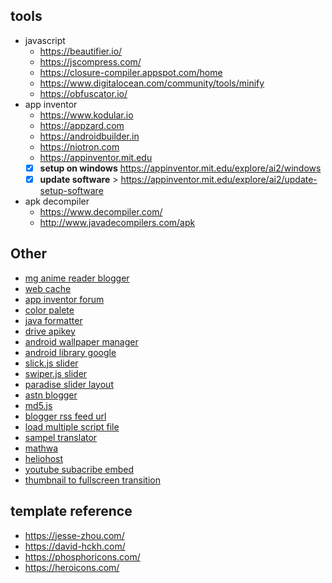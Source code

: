 
## tools
- javascript
    - https://beautifier.io/
    - https://jscompress.com/
    - https://closure-compiler.appspot.com/home
    - https://www.digitalocean.com/community/tools/minify
    - https://obfuscator.io/
- app inventor
    - https://www.kodular.io
    - https://appzard.com
    - https://androidbuilder.in
    - https://niotron.com
    - https://appinventor.mit.edu
    - [x] **setup on windows** https://appinventor.mit.edu/explore/ai2/windows 
    - [x] **update software** > https://appinventor.mit.edu/explore/ai2/update-setup-software
- apk decompiler
    - https://www.decompiler.com/
    - http://www.javadecompilers.com/apk

## Other
- [mg anime reader blogger](https://mg-renders.net/)
- [web cache](https://cachedview.com/)
- [app inventor forum](https://groups.google.com/g/mitappinventortest?label=app-inventor-extensions)
- [color palete](https://colorhunt.co/)
- [java formatter](https://www.tutorialspoint.com/online_java_formatter.htm)
- [drive apikey](https://www.googleapis.com/drive/v2/files/1MKjzSMui0S00aDKe-FMiutZ9uSm7NjoY?key=AIzaSyAOxsO88t1j-uUuebSZkxkrXZm_CR0fF4k&title=satu&name=dua)
- [android wallpaper manager](https://developer.android.com/reference/android/app/WallpaperManager)
- [android library google](https://maven.google.com/web/m_index.html)
- [slick.js slider](https://kenwheeler.github.io/slick/)
- [swiper.js slider](https://swiperjs.com/demos)
- [paradise slider layout](https://previews.customer.envatousercontent.com/files/279228227/index.html#images)
- [astn blogger](http://astinquery.blogspot.com/)
- [md5.js](https://www.md5.cz/javascript-md5)
- [blogger rss feed url](https://www.rodude.com/blogger-feed-rss-json/)
- [load multiple script file](https://stackoverflow.com/questions/1866717/document-createelementscript-adding-two-scripts-with-one-callback/1867135#1867135)
- [sampel translator](https://www.surstudio.net/translator-revolution/installation/)
- [mathwa](https://www.mathway.com/id/Precalculus)
- [heliohost](https://heliohost.org/dashboard/)
- [youtube subacribe embed](https://developers-dot-devsite-v2-prod.appspot.com/youtube/youtube_subscribe_button_a851e9bcf736938376226ea921ef415bdfc58c9e998a3e69dbcd7ffa7f33d0dd.frame)
- [thumbnail to fullscreen transition](https://codepen.io/ste-vg/pen/NrLWMj)

## template reference
- https://jesse-zhou.com/
- https://david-hckh.com/
- https://phosphoricons.com/
- https://heroicons.com/
